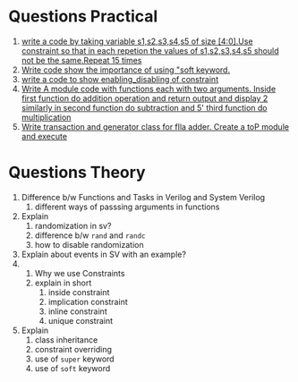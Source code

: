 # Questions Practical
1. [write a code by taking variable s1,s2,s3,s4,s5 of size [4:0].Use constraint so that in each repetion the values of s1,s2,s3,s4,s5 should not be the same.Repeat 15 times](01.sv)
2. [Write code show the importance of using "soft keyword.](02.sv)
3. [write a code to show enabling_disabling of constraint](03.sv)
4. [Write A module code with functions each with two arguments. Inside first function do addition operation and return output and display 2 similarly in second function do subtraction and 5' third function do multiplication](04.sv)
5. [Write transaction and generator class for flla adder. Create a toP module and execute](05.sv)

# Questions Theory

1. Difference b/w Functions and Tasks in Verilog and System Verilog
	1. different ways of passsing arguments in functions
2. Explain
	1. randomization in sv?
	2. difference b/w `rand` and `randc`
	3. how to disable randomization
3. Explain about events in SV with an example?
4. 
	1. Why we use Constraints
	2. explain in short
		1. inside constraint
		2. implication constraint
		3. inline constraint
		4. unique constraint
5. Explain
	1. class inheritance
	2. constraint overriding
	3. use of `super` keyword
	4. use of `soft` keyword